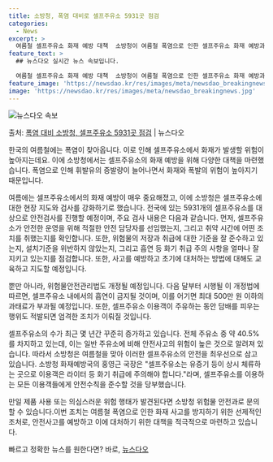```yaml
---
title: 소방청, 폭염 대비로 셀프주유소 5931곳 점검
categories:
  - News
excerpt: >
  여름철 셀프주유소 화재 예방 대책  소방청이 여름철 폭염으로 인한 셀프주유소 화재 예방과 안전사고 방지를 위…
feature_text: >
  ## 뉴스다오 실시간 뉴스 속보입니다.

  여름철 셀프주유소 화재 예방 대책  소방청이 여름철 폭염으로 인한 셀프주유소 화재 예방과 안전사고 방지를 위…
feature_image: 'https://newsdao.kr/res/images/meta/newsdao_breakingnews.jpg'
image: 'https://newsdao.kr/res/images/meta/newsdao_breakingnews.jpg'
---
```


![뉴스다오 속보](https://newsdao.kr/res/images/meta/newsdao_breakingnews.jpg)

<p>출처: <a href="https://newsdao.kr/4148" rel="dofollow">폭염 대비 소방청, 셀프주유소 5931곳 점검</a> | 뉴스다오</p>

한국의 여름철에는 폭염이 찾아옵니다. 이로 인해 셀프주유소에서 화재가 발생할 위험이 높아지는데요. 이에 소방청에서는 셀프주유소의 화재 예방을 위해 다양한 대책을 마련했습니다. 폭염으로 인해 휘발유의 증발량이 늘어나면서 화재와 폭발의 위험이 높아지기 때문입니다.

여름에는 셀프주유소에서의 화재 예방이 매우 중요해졌고, 이에 소방청은 셀프주유소에 대한 현장 지도와 검사를 강화하기로 했습니다. 전국에 있는 5931개의 셀프주유소를 대상으로 안전검사를 진행할 예정이며, 주요 검사 내용은 다음과 같습니다. 먼저, 셀프주유소가 안전한 운영을 위해 적절한 안전 담당자를 선임했는지, 그리고 취약 시간에 어떤 조치를 취했는지를 확인합니다. 또한, 위험물의 저장과 취급에 대한 기준을 잘 준수하고 있는지, 설치기준을 위반하지 않았는지, 그리고 흡연 등 화기 취급 주의 사항을 얼마나 잘 지키고 있는지를 점검합니다. 또한, 사고를 예방하고 초기에 대처하는 방법에 대해도 교육하고 지도할 예정입니다.

뿐만 아니라, 위험물안전관리법도 개정될 예정입니다. 다음 달부터 시행될 이 개정법에 따르면, 셀프주유소 내에서의 흡연이 금지될 것이며, 이를 어기면 최대 500만 원 이하의 과태료가 부과될 예정입니다. 또한, 셀프주유소 이용객이 주유하는 동안 담배를 피우는 행위도 적발되면 엄격한 조치가 이뤄질 것입니다.

셀프주유소의 수가 최근 몇 년간 꾸준히 증가하고 있습니다. 전체 주유소 중 약 40.5%를 차지하고 있는데, 이는 일반 주유소에 비해 안전사고의 위험이 높은 것으로 알려져 있습니다. 따라서 소방청은 여름철을 맞아 이러한 셀프주유소의 안전을 최우선으로 삼고 있습니다. 소방청 화재예방국의 홍영근 국장은 "셀프주유소는 유증기 등이 상시 체류하는 곳으로 이용객은 라이터 등 화기 취급에 주의해야 합니다."라며, 셀프주유소를 이용하는 모든 이용객들에게 안전수칙을 준수할 것을 당부했습니다.

만일 제품 사용 또는 의심스러운 위험 행태가 발견된다면 소방청 위험물 안전과로 문의할 수 있습니다.이번 조치는 여름철 폭염으로 인한 화재 사고를 방지하기 위한 선제적인 조처로, 안전사고를 예방하고 이에 대처하기 위한 대책을 적극적으로 마련하고 있습니다.<p>빠르고 정확한 뉴스를 원한다면? 바로, <a href="https://newsdao.kr" rel="dofollow">뉴스다오</a></p>


